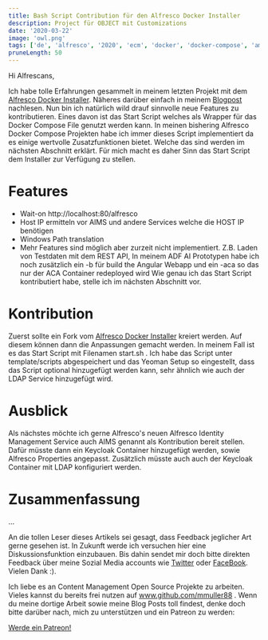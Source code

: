 ```yaml
---
title: Bash Script Contribution für den Alfresco Docker Installer
description: Project für OBJECT mit Customizations
date: '2020-03-22'
image: 'owl.png'
tags: ['de', 'alfresco', '2020', 'ecm', 'docker', 'docker-compose', 'amp', 'jar']
pruneLength: 50
---
```


Hi Alfrescans,

Ich habe tolle Erfahrungen gesammelt in meinem letzten Projekt mit dem [Alfresco Docker Installer](https://github.com/Alfresco/alfresco-docker-installer). Näheres darüber einfach in meinem [Blogpost](http://martinmueller.dev/alfresco-docker-installer) nachlesen. Nun bin ich natürlich wild drauf sinnvolle neue Features zu kontributieren. Eines davon ist das Start Script welches als Wrapper für das Docker Compose File genutzt werden kann. In meinen bishering Alfresco Docker Compose Projekten habe ich immer dieses Script implementiert da es einige wertvolle Zusatzfunktionen bietet. Welche das sind werden im nächsten Abschnitt erklärt. Für mich macht es daher Sinn das Start Script dem Installer zur Verfügung zu stellen.

# Features
* Wait-on http://localhost:80/alfresco
* Host IP ermitteln vor AIMS und andere Services welche die HOST IP benötigen
* Windows Path translation
* Mehr Features sind möglich aber zurzeit nicht implementiert. Z.B. Laden von Testdaten mit dem REST API, In meinem ADF AI Prototypen habe ich noch zusätzlich ein -b für build the Angular Webapp und ein -aca so das nur der ACA Container redeployed wird
Wie genau ich das Start Script kontributiert habe, stelle ich im nächsten Abschnitt vor.

# Kontribution
Zuerst sollte ein Fork vom [Alfresco Docker Installer](https://github.com/Alfresco/alfresco-docker-installer) kreiert werden. Auf diesem können dann die Anpassungen gemacht werden. In meinem Fall ist es das Start Script mit Filenamen start.sh . Ich habe das Script unter template/scripts abgespeichert und das Yeoman Setup so eingestellt, dass das Script optional hinzugefügt werden kann, sehr ähnlich wie auch der LDAP Service hinzugefügt wird.

# Ausblick
Als nächstes möchte ich gerne Alfresco's neuen Alfresco Identity Management Service auch AIMS genannt als Kontribution bereit stellen. Dafür müsste dann ein Keycloak Container hinzugefügt werden, sowie Alfresco Properties angepasst. Zusätzlich müsste auch auch der Keycloak Container mit LDAP konfiguriert werden.

# Zusammenfassung
...

An die tollen Leser dieses Artikels sei gesagt, dass Feedback jeglicher Art gerne gesehen ist. In Zukunft werde ich versuchen hier eine Diskussionsfunktion einzubauen. Bis dahin sendet mir doch bitte direkten Feedback über meine Sozial Media accounts wie [Twitter](https://twitter.com/MartinMueller_) oder [FaceBook](https://www.facebook.com/martin.muller.10485). Vielen Dank :).

Ich liebe es an Content Management Open Source Projekte zu arbeiten. Vieles kannst du bereits frei nutzen auf www.github.com/mmuller88 . Wenn du meine dortige Arbeit sowie meine Blog Posts toll findest, denke doch bitte darüber nach, mich zu unterstützen und ein Patreon zu werden:

<a href="https://www.patreon.com/bePatron?u=29010217" data-patreon-widget-type="become-patron-button">Werde ein Patreon!</a><script async src="https://c6.patreon.com/becomePatronButton.bundle.js"></script>